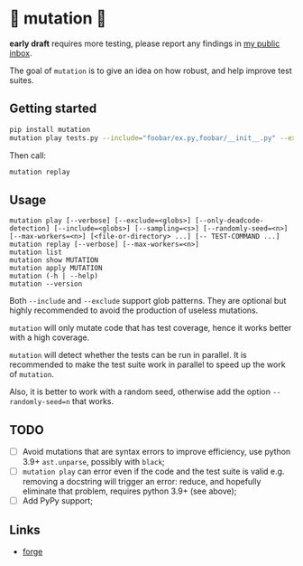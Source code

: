 # 🐛 mutation 🐛

**early draft** requires more testing, please report any findings in
[my public inbox](https://lists.sr.ht/~amirouche/public-inbox).

The goal of `mutation` is to give an idea on how robust, and help
improve test suites.

## Getting started

```sh
pip install mutation
mutation play tests.py --include="foobar/ex.py,foobar/__init__.py" --exclude="tests.py"
```

Then call:

```sh
mutation replay
```

## Usage

```
mutation play [--verbose] [--exclude=<globs>] [--only-deadcode-detection] [--include=<globs>] [--sampling=<s>] [--randomly-seed=<n>] [--max-workers=<n>] [<file-or-directory> ...] [-- TEST-COMMAND ...]
mutation replay [--verbose] [--max-workers=<n>]
mutation list
mutation show MUTATION
mutation apply MUTATION
mutation (-h | --help)
mutation --version
```

Both `--include` and `--exclude` support glob patterns. They are
optional but highly recommended to avoid the production of useless
mutations. 

`mutation` will only mutate code that has test coverage, hence it
works better with a high coverage.

`mutation` will detect whether the tests can be run in parallel. It is
recommended to make the test suite work in parallel to speed up the
work of `mutation`.

Also, it is better to work with a random seed, otherwise add the
option `--randomly-seed=n` that works.

## TODO

- [ ] Avoid mutations that are syntax errors to improve efficiency,
      use python 3.9+ `ast.unparse`, possibly with `black`;
- [ ] `mutation play` can error even if the code and the test suite is
      valid e.g. removing a docstring will trigger an error: reduce,
      and hopefully eliminate that problem, requires python 3.9+ (see
      above);
- [ ] Add PyPy support;

## Links

- [forge](https://git.sr.ht/~amirouche/mutation)
